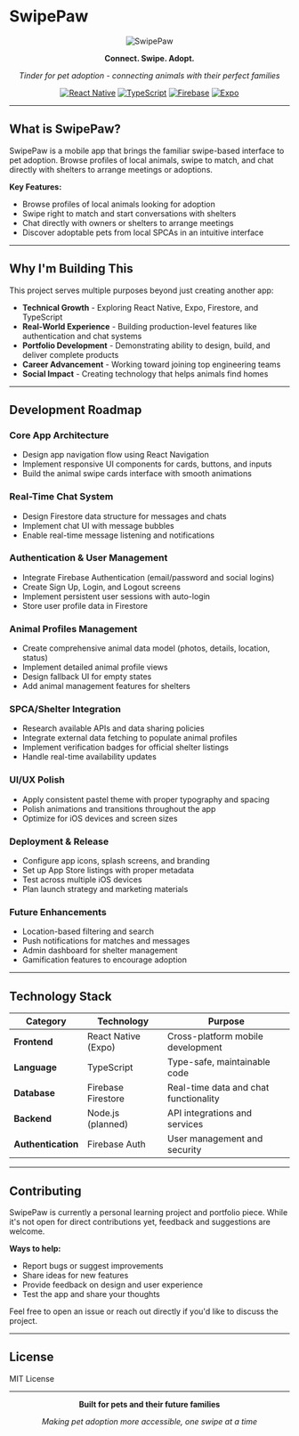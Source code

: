 # SwipePaw

<div align="center">

![SwipePaw](https://img.shields.io/badge/SwipePaw-Pet_Adoption_App-ff9ec7?style=for-the-badge&labelColor=ffd1dc)

**Connect. Swipe. Adopt.**

*Tinder for pet adoption - connecting animals with their perfect families*

[![React Native](https://img.shields.io/badge/React_Native-20232A?style=flat-square&logo=react&logoColor=61DAFB&color=e6f3ff)](https://reactnative.dev/)
[![TypeScript](https://img.shields.io/badge/TypeScript-007ACC?style=flat-square&logo=typescript&logoColor=white&color=cce7ff)](https://www.typescriptlang.org/)
[![Firebase](https://img.shields.io/badge/Firebase-039BE5?style=flat-square&logo=Firebase&logoColor=white&color=fff2cc)](https://firebase.google.com/)
[![Expo](https://img.shields.io/badge/Expo-4630EB?style=flat-square&logo=expo&logoColor=white&color=e8f4fd)](https://expo.dev/)

</div>

---

## What is SwipePaw?

SwipePaw is a mobile app that brings the familiar swipe-based interface to pet adoption. Browse profiles of local animals, swipe to match, and chat directly with shelters to arrange meetings or adoptions.

**Key Features:**
- Browse profiles of local animals looking for adoption
- Swipe right to match and start conversations with shelters
- Chat directly with owners or shelters to arrange meetings
- Discover adoptable pets from local SPCAs in an intuitive interface

---

## Why I'm Building This

This project serves multiple purposes beyond just creating another app:

- **Technical Growth** - Exploring React Native, Expo, Firestore, and TypeScript
- **Real-World Experience** - Building production-level features like authentication and chat systems
- **Portfolio Development** - Demonstrating ability to design, build, and deliver complete products
- **Career Advancement** - Working toward joining top engineering teams
- **Social Impact** - Creating technology that helps animals find homes

---

## Development Roadmap

### Core App Architecture
- Design app navigation flow using React Navigation
- Implement responsive UI components for cards, buttons, and inputs
- Build the animal swipe cards interface with smooth animations

### Real-Time Chat System
- Design Firestore data structure for messages and chats
- Implement chat UI with message bubbles
- Enable real-time message listening and notifications

### Authentication & User Management
- Integrate Firebase Authentication (email/password and social logins)
- Create Sign Up, Login, and Logout screens
- Implement persistent user sessions with auto-login
- Store user profile data in Firestore

### Animal Profiles Management
- Create comprehensive animal data model (photos, details, location, status)
- Implement detailed animal profile views
- Design fallback UI for empty states
- Add animal management features for shelters

### SPCA/Shelter Integration
- Research available APIs and data sharing policies
- Integrate external data fetching to populate animal profiles
- Implement verification badges for official shelter listings
- Handle real-time availability updates

### UI/UX Polish
- Apply consistent pastel theme with proper typography and spacing
- Polish animations and transitions throughout the app
- Optimize for iOS devices and screen sizes

### Deployment & Release
- Configure app icons, splash screens, and branding
- Set up App Store listings with proper metadata
- Test across multiple iOS devices
- Plan launch strategy and marketing materials

### Future Enhancements
- Location-based filtering and search
- Push notifications for matches and messages
- Admin dashboard for shelter management
- Gamification features to encourage adoption

---

## Technology Stack

| Category | Technology | Purpose |
|----------|------------|---------|
| **Frontend** | React Native (Expo) | Cross-platform mobile development |
| **Language** | TypeScript | Type-safe, maintainable code |
| **Database** | Firebase Firestore | Real-time data and chat functionality |
| **Backend** | Node.js (planned) | API integrations and services |
| **Authentication** | Firebase Auth | User management and security |

---

## Contributing

SwipePaw is currently a personal learning project and portfolio piece. While it's not open for direct contributions yet, feedback and suggestions are welcome.

**Ways to help:**
- Report bugs or suggest improvements
- Share ideas for new features
- Provide feedback on design and user experience
- Test the app and share your thoughts

Feel free to open an issue or reach out directly if you'd like to discuss the project.

---

## License

MIT License

---

<div align="center">

**Built for pets and their future families**

*Making pet adoption more accessible, one swipe at a time*

</div>
